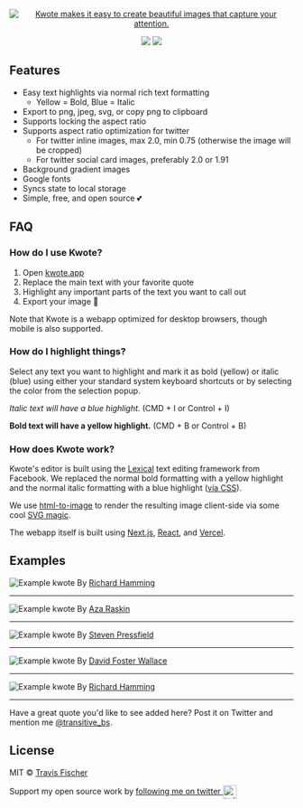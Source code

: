 <p align="center">
  <a href="https://kwote.app">
    <img alt="Kwote makes it easy to create beautiful images that capture your attention." src="https://user-images.githubusercontent.com/552829/165194965-43990aa4-598e-4f0c-975f-a479bb8bfc7a.png">
  </a>
</p>

<p align="center">
  <a href="https://github.com/transitive-bullshit/nextjs-notion-starter-kit/actions/workflows/build.yml"><img src="https://github.com/transitive-bullshit/nextjs-notion-starter-kit/actions/workflows/build.yml/badge.svg" /></a>
  <a href="https://prettier.io"><img src="https://img.shields.io/badge/code_style-prettier-brightgreen.svg" /></a>
</p>

## Features

- Easy text highlights via normal rich text formatting
  - Yellow = Bold, Blue = Italic
- Export to png, jpeg, svg, or copy png to clipboard
- Supports locking the aspect ratio
- Supports aspect ratio optimization for twitter
  - For twitter inline images, max 2.0, min 0.75 (otherwise the image will be cropped)
  - For twitter social card images, preferably 2.0 or 1.91
- Background gradient images
- Google fonts
- Syncs state to local storage
- Simple, free, and open source 💕

## FAQ

### How do I use Kwote?

1. Open [kwote.app](https://kwote.app/)
2. Replace the main text with your favorite quote
3. Highlight any important parts of the text you want to call out
4. Export your image 👻

Note that Kwote is a webapp optimized for desktop browsers, though mobile is also supported.

### How do I highlight things?

Select any text you want to highlight and mark it as bold (yellow) or italic (blue) using either your standard system keyboard shortcuts or by selecting the color from the selection popup.

_Italic text will have a blue highlight._ (CMD + I or Control + I)

**Bold text will have a yellow highlight.** (CMD + B or Control + B)

### How does Kwote work?

Kwote's editor is built using the [Lexical](https://github.com/facebook/lexical) text editing framework from Facebook. We replaced the normal bold formatting with a yellow highlight and the normal italic formatting with a blue highlight ([via CSS](https://github.com/transitive-bullshit/kwote/blob/858212b8e1605dea90cba669cdedf76a1f17f39f/components/Editor/styles.module.css#L61-L77)).

We use [html-to-image](https://github.com/bubkoo/html-to-image) to render the resulting image client-side via some cool [SVG magic](https://github.com/bubkoo/html-to-image#how-it-works).

The webapp itself is built using [Next.js](https://nextjs.org/), [React](https://reactjs.org/), and [Vercel](https://vercel.com/).

## Examples

![Example kwote](https://user-images.githubusercontent.com/552829/165195353-b946163b-c08c-4442-82e0-a1cec00ca68c.png)
By [Richard Hamming](https://www.cs.virginia.edu/~robins/YouAndYourResearch.html)

---

![Example kwote](https://user-images.githubusercontent.com/552829/165353058-0dfe6761-a844-4d47-992a-21729964f06b.jpg)
By [Aza Raskin](https://uxmag.com/articles/you-are-solving-the-wrong-problem)

---

![Example kwote](https://user-images.githubusercontent.com/552829/165196468-83400600-2718-4eaf-bb97-9057b0513548.png)
By [Steven Pressfield](https://stevenpressfield.com/2009/10/writing-wednesdays-2-the-most-important-writing-lession-i-ever-learned/)

---

![Example kwote](https://user-images.githubusercontent.com/552829/165196212-ba1e03a5-f3f5-42fe-91bd-089550843d3c.png)
By [David Foster Wallace](https://www.goodreads.com/work/quotes/7144014-although-of-course-you-end-up-becoming-yourself-a-road-trip-with-david)

---

![Example kwote](https://user-images.githubusercontent.com/552829/165354808-90a8e6c6-d0e6-4f0b-ba73-c4ecec9a8981.jpg)
By [Richard Hamming](https://www.cs.virginia.edu/~robins/YouAndYourResearch.html)

---

Have a great quote you'd like to see added here? Post it on Twitter and mention me [@transitive_bs](https://twitter.com/transitive_bs).

## License

MIT © [Travis Fischer](https://transitivebullsh.it)

Support my open source work by <a href="https://twitter.com/transitive_bs">following me on twitter <img src="https://storage.googleapis.com/saasify-assets/twitter-logo.svg" alt="twitter" height="24px" align="center"></a>
